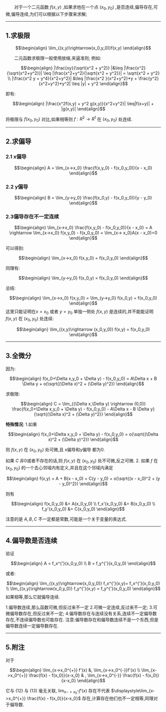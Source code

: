 ### 
&emsp;&emsp;对于一个二元函数 $f(x,y)$ ,如果求他在一个点 $(x_0,y_0)$ ,是否连续,偏导存在,可微,偏导连续,为们可以根据以下步骤来求解;

---
## 1.求极限

$$\begin{align}
    \lim_{(x,y)\rightarrow(x_0,y_0)}f(x,y)
\end{align}$$

&emsp;&emsp;二元函数求极限一般使用放缩,夹逼准则;
例如:

$$\begin{align}
    |\frac{xy}{\sqrt{x^2 + y^2}} |&\leq |\frac{x^2}{\sqrt{x^2+y^2}}| \leq |\frac{x^2+y^2}{\sqrt{x^2 + y^2}}| = \sqrt{x^2 + y^2} \\
    |\frac{x^2 y + y^4}{x^2+y^2}| &\leq |\frac{x^2 }{x^2+y^2}*y + \frac{y^2}{x^2+y^2}*y^2| \leq |y| + y^2
\end{align}$$

即有:

$$\begin{align}
    |\frac{x^2f(x,y) + y^2 g(x,y)}{x^2+y^2}| \leq|f(x+y)| + |g(x,y)|
\end{align}$$

将极限与 $f(x_0,y_0)$ 对比,如果相等则 $f:R^2 \rightarrow R^1$ 在 $(x_0,y_0)$ 处连续.

---
## 2.求偏导
### 2.1 x偏导

$$\begin{align}
    A = \lim_{x->x_0} \frac{f(x,y_0) - f(x_0,y_0)}{x - x_0}
\end{align}$$

### 2.2 y偏导

$$\begin{align}
    B = \lim_{y->y_0} \frac{f(x_0,y) - f(x_0,y_0)}{y - y_0}
\end{align}$$

### 2.3偏导存在不一定连续

$$\begin{align}
    \lim_{x->x_0} \frac{f(x,y_0) - f(x_0,y_0)}{x - x_0} = A \rightarrow \lim_{x->x_0} f(x,y_0) - f(x_0,y_0) = \lim_{x-> x_0}A(x - x_0)=0
\end{align}$$

可以得到:

$$\begin{align}
    \lim_{x->x_0} f(x,y_0) = f(x_0,y_0)
\end{align}$$

同理有:

$$\begin{align}
    \lim_{y->y_0} f(x_0,y) = f(x_0,y_0)
\end{align}$$

总结:

$$\begin{align}
    \lim_{x->x_0} f(x,y_0) = \lim_{y->y_0} f(x_0,y) = f(x_0,y_0)
\end{align}$$
这里只能证明在$x=x_0$ 或者 $y = y_0$ 单独一侧处 $f(x,y)$ 是连续的,并不能能证明 $f(x,y)$ 在 $(x_0,y_0)$ 处连续:

$$\begin{align}
    \lim_{(x,y)\rightarrow (x_0,y_0)} f(x,y) = f(x_0,y_0)
\end{align}$$


---
## 3.全微分
因为:

$$\begin{align}
    f(x_0+\Delta x,y_0 + \Delta y) - f(x_0,y_0) = A\Delta x + B \Delta y + o(\sqrt{(\Delta x)^2 + (\Delta y)^2})
\end{align}$$

求极限:

$$\begin{align}
    C = \lim_{(\Delta x,\Delta y)  \rightarrow (0,0)}  \frac{f(x_0+\Delta x,y_0 + \Delta y) - f(x_0,y_0) - A\Delta x - B \Delta y}{\sqrt{(\Delta x)^2 + (\Delta y)^2}}
\end{align}$$


**特殊情况**:
1.如果

$$\begin{align}
    f(x_0+\Delta x,y_0 + \Delta y) - f(x_0,y_0) =  o(\sqrt{(\Delta x)^2 + (\Delta y)^2})
\end{align}$$

则 $f(x,y)$ 在 $(x_0,y_0)$ 处可微,且 x偏导和y偏导 都为0.

如果 $C$ 非0或者不存在的话,则 $f(x,y)$ 在 $(x_0,y_0)$ 处不可微,反之可微.
2.
如果 $f$ 在 $(x_0,y_0)$ 的一个去心邻域内有定义,并且在这个邻域内满足

$$\begin{align}
  f(x,y)  = A + B(x - x_0) + C(y - y_0) + o(\sqrt{(x - x_0)^2 + (y - y_0)^2})  
\end{align}$$

则有

$$\begin{align}
    f(x_0,y_0) &= A(x_0,y_0) \\
    f_x'(x_0,y_0) &= B(x_0,y_0) \\
    f_y'(x_0,y_0) &= C(x_0,y_0)
\end{align}$$

注意的是 $A,B,C$ 不一定都是常数,可能是一个关于变量的表达式.

---
## 4.偏导数是否连续
验证

$$\begin{align}
    A = f_x^{'}(x_0,y_0) \\
    B = f_y^{'}(x_0,y_0)
\end{align}$$

或者:

$$\begin{align}
    \lim_{(x,y)\rightarrow(x_0,y_0)} f_x^{'}(x,y)= f_x^{'}(x_0,y_0) \\
    \lim_{(x,y)\rightarrow(x_0,y_0)} f_y^{'}(x,y) = f_y^{'}(x_0,y_0)
\end{align}$$
如果相等,那么它就偏导连续.

1.偏导数连续,那么函数可微,但反过来不一定
2.可微一定连续,反过来不一定;
3.可微偏导数存在,但反过来不一定;
4.偏导数存在与连续没有关系,连续不一定偏导数存在,不连续偏导数也可能存在.
注意:偏导数存在和偏导数连续不是一个东西,但是偏导数连续一定偏导数存在.

---
## 5.附注
对于

$$\begin{align}
    \lim_{x->x_0^{+}} f'(x) &, \lim_{x->x_0^{-}}f'(x) \\
    \lim_{x->x_0^{+}} \frac{f(x) - f(x_0)}{x-x_0} & , \lim_{x->x_0^{-}} \frac{f(x) - f(x_0)}{x-x_0}
\end{align}$$

它与 $(12)$ 与 $(13)$ 毫无关联, $\displaystyle\lim_{x->x_0^{+}} f'(x)$ 存在不代表 $\displaystyle\lim_{x->x_0^{+}} \frac{f(x) - f(x_0)}{x-x_0}$ 存在,计算存在他们也不一定相等,同理对于偏导数.


